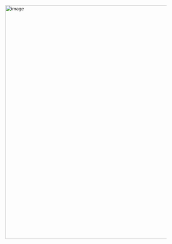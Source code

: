 <img width="731" alt="image" src="https://github.com/flowykk/operating-sys-hse/assets/71427624/13f2384a-04b4-4de6-ab46-6b34d2e672c9">

